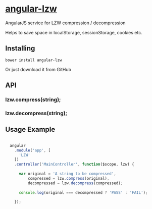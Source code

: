 [angular-lzw](http://indamix.github.io/angular-lzw)
===========

AngularJS service for LZW compression / decompression

Helps to save space in localStorage, sessionStorage, cookies etc.

## Installing

```bower install angular-lzw```

Or just download it from GitHub

## API

### lzw.compress(string);
### lzw.decompress(string);

## Usage Example

```javascript

  angular
    .module('app', [
      'LZW'
    ])
    .controller('MainController', function($scope, lzw) {
    
      var original = 'A string to be compressed',
          compressed = lzw.compress(original),
          decompressed = lzw.decompress(compressed);
          
      console.log(original === decompressed ? 'PASS' : 'FAIL');
    
    });

```

